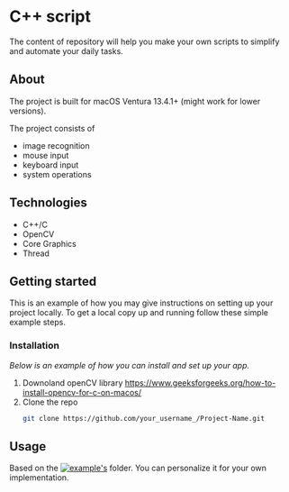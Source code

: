 # C++ script
The content of repository will help you make your own scripts to simplify and automate your daily tasks.

## About
The project is built for macOS Ventura 13.4.1+ (might work for lower versions).

The project consists of
- image recognition
- mouse input
- keyboard input
- system operations

## Technologies

- C++/C
- OpenCV
- Core Graphics
- Thread 

## Getting started 
This is an example of how you may give instructions on setting up your project locally. To get a local copy up and running follow these simple example steps.

### Installation
_Below is an example of how you can install and set up your app._

1. Downoland openCV library https://www.geeksforgeeks.org/how-to-install-opencv-for-c-on-macos/
2. Clone the repo
   ```sh
   git clone https://github.com/your_username_/Project-Name.git
    ```
   
## Usage
Based on the [![example's](https://img.shields.io/badge/Example-Click%20Here-blue.svg)](https://github.com/mkiel01/cpp-script-website/tree/main/examples) folder. 
You can personalize it for your own implementation.

